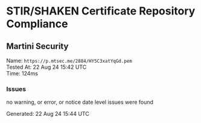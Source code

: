 # STIR/SHAKEN Certificate Repository Compliance

## Martini Security

Name: `https://p.mtsec.me/2884/HY5C3xatYqGd.pem`\
Tested At: 22 Aug 24 15:42 UTC\
Time: 124ms

### Issues

no warning, or error, or notice date level issues were found

Generated: 22 Aug 24 15:44 UTC